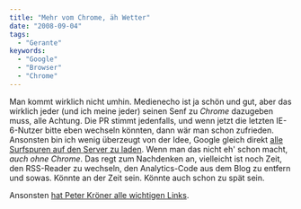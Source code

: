 ```yaml
---
title: "Mehr vom Chrome, äh Wetter"
date: "2008-09-04"
tags:
  - "Gerante"
keywords:
  - "Google"
  - "Browser"
  - "Chrome"
---
```


Man kommt wirklich nicht umhin. Medienecho ist ja schön und gut, aber das wirklich jeder (und ich meine jeder) seinen Senf zu _Chrome_ dazugeben muss, alle Achtung. Die PR stimmt jedenfalls, und wenn jetzt die letzten IE-6-Nutzer bitte eben wechseln könnten, dann wär man schon zufrieden. Ansonsten bin ich wenig überzeugt von der Idee, Google gleich direkt [alle Surfspuren auf den Server zu laden](http://www.basicthinking.de/blog/2008/09/03/google-chrome-zeig-google-wo-du-surfst/). Wenn man das nicht eh' schon macht, _auch ohne Chrome_. Das regt zum Nachdenken an, vielleicht ist noch Zeit, den RSS-Reader zu wechseln, den Analytics-Code aus dem Blog zu entfern und sowas. Könnte an der Zeit sein. Könnte auch schon zu spät sein.

Ansonsten [hat Peter Kröner alle wichtigen Links](http://www.peterkroener.de/lobgesang-freie-chrome-presseschau-v8-ist-lahm-google-durchschaeublet-euch-alle-und-das-interface-ist-geklaut/).
